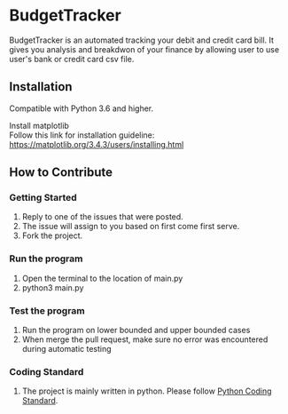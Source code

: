 # BudgetTracker

BudgetTracker is an automated tracking your debit and credit card bill. It gives you analysis and breakdwon of your finance by allowing user to use user's bank or credit card csv file. 

## **Installation**

Compatible with Python 3.6 and higher.

Install matplotlib <br>
Follow this link for installation guideline: https://matplotlib.org/3.4.3/users/installing.html

## How to Contribute

### Getting Started
1. Reply to one of the issues that were posted. <br>
2. The issue will assign to you based on first come first serve. <br>
3. Fork the project. <br>


### Run the program
1. Open the terminal to the location of main.py
2. python3 main.py

### Test the program
1. Run the program on lower bounded and upper bounded cases
2. When merge the pull request, make sure no error was encountered during automatic testing

### Coding Standard
1. The project is mainly written in python. Please follow [Python Coding Standard](https://www.python.org/dev/peps/pep-0008/).



